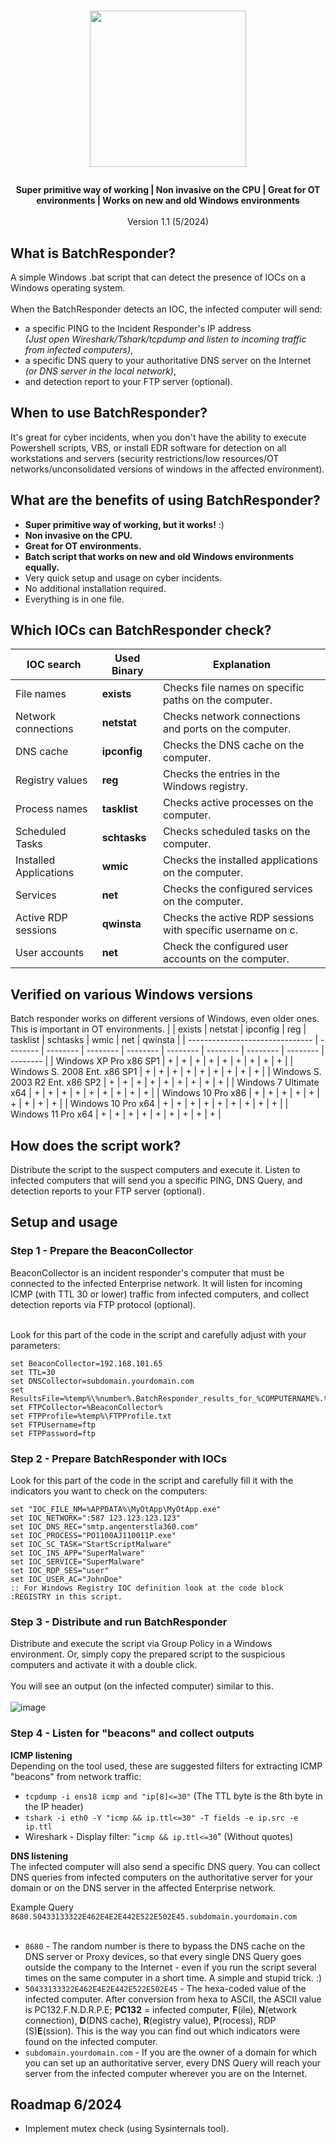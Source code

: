 <h1 align="center">
<p style="text-align: center;"><img src="https://github.com/bojanalikavazovic/BatchResponder/assets/43232741/b93eb0b1-91cb-4a96-ae8c-107f7fd5092a" height=250px width=250px></p>
</h1>
<p align="center"><b>Super primitive way of working | Non invasive on the CPU | Great for OT environments | Works on new and old Windows environments</b><br><br>Version 1.1 (5/2024)</p>

## What is BatchResponder?
A simple Windows .bat script that can detect the presence of IOCs on a Windows operating system.<br>       
When the BatchResponder detects an IOC, the infected computer will send:
- a specific PING to the Incident Responder's IP address <br><i>(Just open Wireshark/Tshark/tcpdump and listen to incoming traffic from infected computers)</i>,
- a specific DNS query to your authoritative DNS server on the Internet <br><i>(or DNS server in the local network)</i>,
- and detection report to your FTP server (optional). 

## When to use BatchResponder?
It's great for cyber incidents, when you don't have the ability to execute Powershell scripts, VBS, or install EDR software for detection on all workstations and servers (security restrictions/low resources/OT networks/unconsolidated versions of windows in the affected environment). 

## What are the benefits of using BatchResponder?
- **Super primitive way of working, but it works!** :)
- **Non invasive on the CPU.**  
- **Great for OT environments.**  
- **Batch script that works on new and old Windows environments equally.**  
- Very quick setup and usage on cyber incidents.  
- No additional installation required.  
- Everything is in one file.  

## Which IOCs can BatchResponder check?  
| **IOC search**            | **Used Binary** | **Explanation**                                              |             
| --------------------------| --------------- | ------------------------------------------------------------ |
| File names                | **exists**      | Checks file names on specific paths on the computer.         |
| Network connections       | **netstat**     | Checks network connections and ports on the computer.        |
| DNS cache                 | **ipconfig**    | Checks the DNS cache on the computer.                        |
| Registry values           | **reg**         | Checks the entries in the Windows registry.                  |
| Process names             | **tasklist**    | Checks active processes on the computer.                     |
| Scheduled Tasks           | **schtasks**    | Checks scheduled tasks on the computer.                      |
| Installed Applications    | **wmic**        | Checks the installed applications on the computer.           |
| Services                  | **net**         | Checks the configured services on the computer.              |
| Active RDP sessions       | **qwinsta**     | Checks the active RDP sessions with specific username on c.  |
| User accounts             | **net**         | Check the configured user accounts on the computer.          |


## Verified on various Windows versions
Batch responder works on different versions of Windows, even older ones. This is important in OT environments.
|                                 | exists   | netstat  | ipconfig | reg      | tasklist | schtasks | wmic     | net      | qwinsta  |
| ------------------------------- | -------- | -------- | -------- | -------- | -------- | -------- | -------- | -------- | -------- |
| Windows XP Pro x86 SP1          |    +     |    +     |    +     |    +     |    +     |    +     |    +     |    +     |    +     |
| Windows S. 2008 Ent. x86 SP1    |    +     |    +     |    +     |    +     |    +     |    +     |    +     |    +     |    +     |
| Windows S. 2003 R2 Ent. x86 SP2 |    +     |    +     |    +     |    +     |    +     |    +     |    +     |    +     |    +     |
| Windows 7 Ultimate x64          |    +     |    +     |    +     |    +     |    +     |    +     |    +     |    +     |    +     |
| Windows 10 Pro x86              |    +     |    +     |    +     |    +     |    +     |    +     |    +     |    +     |    +     |
| Windows 10 Pro x64              |    +     |    +     |    +     |    +     |    +     |    +     |    +     |    +     |    +     |
| Windows 11 Pro x64              |    +     |    +     |    +     |    +     |    +     |    +     |    +     |    +     |    +     |
      
## How does the script work?
Distribute the script to the suspect computers and execute it. Listen to infected computers that will send you a specific PING, DNS Query, and detection reports to your FTP server (optional).    
 
## Setup and usage

### Step 1 - Prepare the BeaconCollector
BeaconCollector is an incident responder's computer that must be connected to the infected Enterprise network. It will listen for incoming ICMP (with TTL 30 or lower) traffic from infected computers, and collect detection reports via FTP protocol (optional).<br><br>

Look for this part of the code in the script and carefully adjust with your parameters:
```
set BeaconCollector=192.168.101.65
set TTL=30
set DNSCollector=subdomain.yourdomain.com
set ResultsFile=%temp%\%number%.BatchResponder_results_for_%COMPUTERNAME%.txt
set FTPCollector=%BeaconCollector%
set FTPProfile=%temp%\FTPProfile.txt
set FTPUsername=ftp
set FTPPassword=ftp
```

### Step 2 - Prepare BatchResponder with IOCs
Look for this part of the code in the script and carefully fill it with the indicators you want to check on the computers:
```
set "IOC_FILE_NM=%APPDATA%\MyOtApp\MyOtApp.exe" 
set IOC_NETWORK=":587 123.123.123.123"
set IOC_DNS_REC="smtp.angenterstla360.com"
set IOC_PROCESS="PO1100AJ110011P.exe"
set IOC_SC_TASK="StartScriptMalware"
set IOC_INS_APP="SuperMalware"
set IOC_SERVICE="SuperMalware"
set IOC_RDP_SES="user"
set IOC_USER_AC="JohnDoe"
:: For Windows Registry IOC definition look at the code block :REGISTRY in this script.
```

### Step 3 - Distribute and run BatchResponder
Distribute and execute the script via Group Policy in a Windows environment. Or, simply copy the prepared script to the suspicious computers and activate it with a double click.<br><br>
You will see an output (on the infected computer) similar to this.<br><br>
![image](https://github.com/bojanalikavazovic/BatchResponder/assets/43232741/caba468b-0da4-44e3-817f-99440ee9f3b6)


### Step 4 - Listen for "beacons" and collect outputs
**ICMP listening**<br>
Depending on the tool used, these are suggested filters for extracting ICMP "beacons" from network traffic:  
- ```tcpdump -i ens18 icmp and "ip[8]<=30"``` (The TTL byte is the 8th byte in the IP header)
- ```tshark -i eth0 -Y "icmp && ip.ttl<=30" -T fields -e ip.src -e ip.ttl```  
- Wireshark - Display filter: "```icmp && ip.ttl<=30```" (Without quotes)

**DNS listening**<br>
The infected computer will also send a specific DNS query. You can collect DNS queries from infected computers on the authoritative server for your domain or on the DNS server in the affected Enterprise network.<br>

Example Query<br>
```8680.50433133322E462E4E2E442E522E502E45.subdomain.yourdomain.com```
<br><br>
- ```8680``` - The random number is there to bypass the DNS cache on the DNS server or Proxy devices, so that every single DNS Query goes outside the company to the Internet - even if you run the script several times on the same computer in a short time. A simple and stupid trick. :)<br>
- ```50433133322E462E4E2E442E522E502E45``` - The hexa-coded value of the infected computer. After conversion from hexa to ASCII, the ASCII value is PC132.F.N.D.R.P.E; **PC132** = infected computer, **F**(ile), **N**(etwork connection), **D**(DNS cache), **R**(egistry value), **P**(rocess), RDP (S)**E**(ssion). This is the way you can find out which indicators were found on the infected computer.<br>
- ```subdomain.yourdomain.com``` - If you are the owner of a domain for which you can set up an authoritative server, every DNS Query will reach your server from the infected computer wherever you are on the Internet.<br>

## Roadmap 6/2024
- Implement mutex check (using Sysinternals tool).
